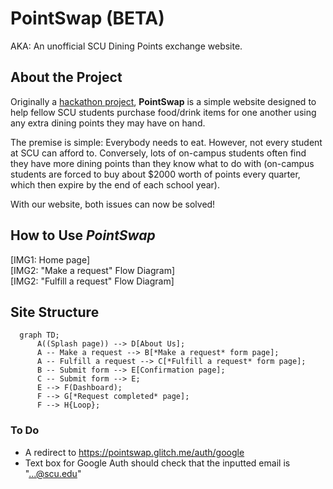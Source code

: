 # PointSwap (BETA)

AKA: An unofficial SCU Dining Points exchange website.

## About the Project

Originally a [hackathon project](https://devpost.com/software/sweet-madame), **PointSwap** is a
simple website designed to help fellow SCU students purchase food/drink items for one another 
using any extra dining points they may have on hand.

The premise is simple: Everybody needs to eat. However, not every student at SCU can afford to. 
Conversely, lots of on-campus students often find they have more dining points than they know 
what to do with (on-campus students are forced to buy about $2000 worth of points every quarter, 
which then expire by the end of each school year).

With our website, both issues can now be solved!

## How to Use _PointSwap_

[IMG1: Home page]<br>
[IMG2: "Make a request" Flow Diagram]<br>
[IMG2: "Fulfill a request" Flow Diagram]

## Site Structure

```mermaid
  graph TD;
      A((Splash page)) --> D[About Us];
      A -- Make a request --> B[*Make a request* form page]; 
      A -- Fulfill a request --> C[*Fulfill a request* form page]; 
      B -- Submit form --> E[Confirmation page];
      C -- Submit form --> E;
      E --> F(Dashboard);
      F --> G[*Request completed* page];
      F --> H{Loop};
```

### To Do

* A redirect to https://pointswap.glitch.me/auth/google
* Text box for Google Auth should check that the inputted email is "...@scu.edu"
